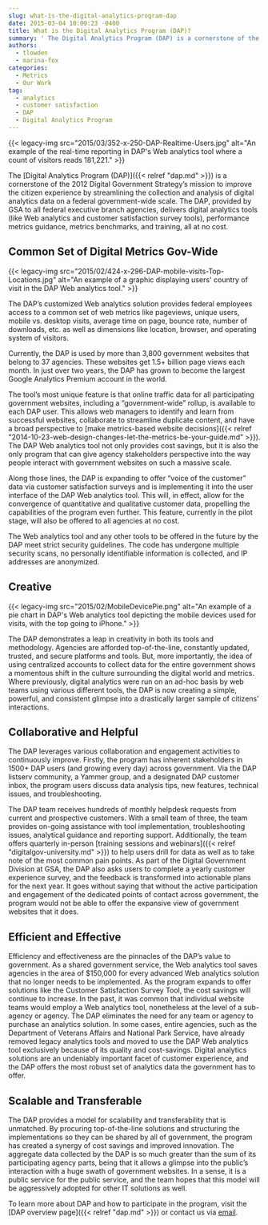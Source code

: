 ```yaml
---
slug: what-is-the-digital-analytics-program-dap
date: 2015-03-04 10:00:23 -0400
title: What is the Digital Analytics Program (DAP)?
summary: ' The Digital Analytics Program (DAP) is a cornerstone of the 2012 Digital Government Strategy&rsquo;s mission to improve the citizen experience by streamlining the collection and analysis of digital analytics data on a federal'
authors:
  - tlowden
  - marina-fox
categories:
  - Metrics
  - Our Work
tag:
  - analytics
  - customer satisfaction
  - DAP
  - Digital Analytics Program
---
```


{{< legacy-img src="2015/03/352-x-250-DAP-Realtime-Users.jpg" alt="An example of the real-time reporting in DAP's Web analytics tool where a count of visitors reads 181,221." >}}

The [Digital Analytics Program (DAP)]({{< relref "dap.md" >}}) is a cornerstone of the 2012 Digital Government Strategy’s mission to improve the citizen experience by streamlining the collection and analysis of digital analytics data on a federal government-wide scale. The DAP, provided by GSA to all federal executive branch agencies, delivers digital analytics tools (like Web analytics and customer satisfaction survey tools), performance metrics guidance, metrics benchmarks, and training, all at no cost.

## Common Set of Digital Metrics Gov-Wide

{{< legacy-img src="2015/02/424-x-296-DAP-mobile-visits-Top-Locations.jpg" alt="An example of a graphic displaying users' country of visit in the DAP Web analytics tool." >}}

The DAP’s customized Web analytics solution provides federal employees access to a common set of web metrics like pageviews, unique users, mobile vs. desktop visits, average time on page, bounce rate, number of downloads, etc. as well as dimensions like location, browser, and operating system of visitors.

Currently, the DAP is used by more than 3,800 government websites that belong to 37 agencies. These websites get 1.5+ billion page views each month. In just over two years, the DAP has grown to become the largest Google Analytics Premium account in the world.

The tool’s most unique feature is that online traffic data for all participating government websites, including a “government-wide” rollup, is available to each DAP user. This allows web managers to identify and learn from successful websites, collaborate to streamline duplicate content, and have a broad perspective to [make metrics-based website decisions]({{< relref "2014-10-23-web-design-changes-let-the-metrics-be-your-guide.md" >}}). The DAP Web analytics tool not only provides cost savings, but it is also the only program that can give agency stakeholders perspective into the way people interact with government websites on such a massive scale.

Along those lines, the DAP is expanding to offer “voice of the customer” data via customer satisfaction surveys and is implementing it into the user interface of the DAP Web analytics tool. This will, in effect, allow for the convergence of quantitative and qualitative customer data, propelling the capabilities of the program even further. This feature, currently in the pilot stage, will also be offered to all agencies at no cost.

The Web analytics tool and any other tools to be offered in the future by the DAP meet strict security guidelines. The code has undergone multiple security scans, no personally identifiable information is collected, and IP addresses are anonymized.

## Creative

{{< legacy-img src="2015/02/MobileDevicePie.png" alt="An example of a pie chart in DAP's Web analytics tool depicting the mobile devices used for visits, with the top going to iPhone." >}}

The DAP demonstrates a leap in creativity in both its tools and methodology. Agencies are afforded top-of-the-line, constantly updated, trusted, and secure platforms and tools. But, more importantly, the idea of using centralized accounts to collect data for the entire government shows a momentous shift in the culture surrounding the digital world and metrics. Where previously, digital analytics were run on an ad-hoc basis by web teams using various different tools, the DAP is now creating a simple, powerful, and consistent glimpse into a drastically larger sample of citizens’ interactions.

## Collaborative and Helpful

The DAP leverages various collaboration and engagement activities to continuously improve. Firstly, the program has inherent stakeholders in 1500+ DAP users (and growing every day) across government. Via the DAP listserv community, a Yammer group, and a designated DAP customer inbox, the program users discuss data analysis tips, new features, technical issues, and troubleshooting.

The DAP team receives hundreds of monthly helpdesk requests from current and prospective customers. With a small team of three, the team provides on-going assistance with tool implementation, troubleshooting issues, analytical guidance and reporting support. Additionally, the team offers quarterly in-person [training sessions and webinars]({{< relref "digitalgov-university.md" >}}) to help users drill for data as well as to take note of the most common pain points. As part of the Digital Government Division at GSA, the DAP also asks users to complete a yearly customer experience survey, and the feedback is transformed into actionable plans for the next year. It goes without saying that without the active participation and engagement of the dedicated points of contact across government, the program would not be able to offer the expansive view of government websites that it does.

## Efficient and Effective

Efficiency and effectiveness are the pinnacles of the DAP’s value to government. As a shared government service, the Web analytics tool saves agencies in the area of $150,000 for every advanced Web analytics solution that no longer needs to be implemented. As the program expands to offer solutions like the Customer Satisfaction Survey Tool, the cost savings will continue to increase.  In the past, it was common that individual website teams would employ a Web analytics tool, nonetheless at the level of a sub-agency or agency. The DAP eliminates the need for any team or agency to purchase an analytics solution. In some cases, entire agencies, such as the Department of Veterans Affairs and National Park Service, have already removed legacy analytics tools and moved to use the DAP Web analytics tool exclusively because of its quality and cost-savings. Digital analytics solutions are an undeniably important facet of customer experience, and the DAP offers the most robust set of analytics data the government has to offer.

## Scalable and Transferable

The DAP provides a model for scalability and transferability that is unmatched. By procuring top-of-the-line solutions and structuring the implementations so they can be shared by all of government, the program has created a synergy of cost savings and improved innovation. The aggregate data collected by the DAP is so much greater than the sum of its participating agency parts, being that it allows a glimpse into the public’s interaction with a huge swath of government websites. In a sense, it is a public service for the public service, and the team hopes that this model will be aggressively adopted for other IT solutions as well.

To learn more about DAP and how to participate in the program, visit the [DAP overview page]({{< relref "dap.md" >}}) or contact us via [email](mailto:dap@gsa.gov).